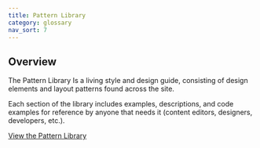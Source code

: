 ```yaml
---
title: Pattern Library
category: glossary
nav_sort: 7
---
```

## Overview
The Pattern Library Is a living style and design guide, consisting of design elements and layout patterns found across the site. 

Each section of the library includes examples, descriptions, and code examples for reference by anyone that needs it (content editors, designers, developers, etc.).

[View the Pattern Library](/library/patterns)


